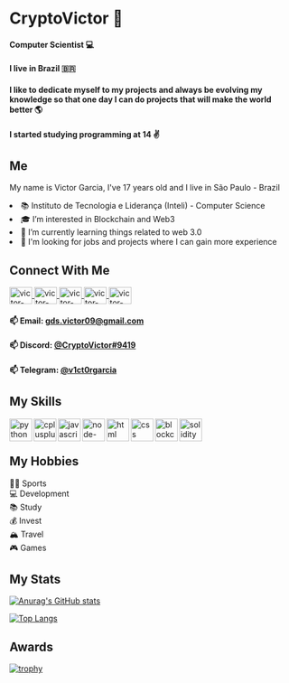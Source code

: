 # CryptoVictor 👋

#### Computer Scientist 💻
#### I live in Brazil 🇧🇷
#### I like to dedicate myself to my projects and always be evolving my knowledge so that one day I can do projects that will make the world better 🌎
#### I started studying programming at 14 	:v:

## Me

<p>My name is Victor Garcia, I've 17 years old and I live in São Paulo - Brazil</p>
<li>📚 Instituto de Tecnologia e Liderança (Inteli) - Computer Science </li>
<li>🎓 I’m interested in Blockchain and Web3 </li> 
<li>🌱 I’m currently learning things related to web 3.0</li>
<li>💼 I'm looking for jobs and projects where I can gain more experience</li>

## Connect With Me

<a href = "https://www.facebook.com/CryptoV1ct0r">
  <img align="center" alt="victor-facebook" height="30" width="40" style="max-width: 100%;" src =                                   "https://cdn.jsdelivr.net/npm/simple-icons@3.13.0/icons/facebook.svg">
</a>
<a href = "https://www.instagram.com/v1ct0rgarcia/">
  <img align="center" alt="victor-instagram" height="30" width="40" style="max-width: 100%;" src = 
"https://cdn.jsdelivr.net/npm/simple-icons@3.13.0/icons/instagram.svg">
</a>
<a href = "https://www.youtube.com/c/CryptoVictor07">
  <img align="center" alt="victor-youtube" height="30" width="40" style="max-width: 100%;" src = 
"https://cdn.jsdelivr.net/npm/simple-icons@3.13.0/icons/youtube.svg">
</a>
<a href = "https://twitter.com/CryptoV1ct0r">
  <img align="center" alt="victor-twitter" height="30" width="40" style="max-width: 100%;" src = 
"https://cdn.jsdelivr.net/npm/simple-icons@3.13.0/icons/twitter.svg">
</a>
<a href = "https://www.linkedin.com/in/victor-garcia-dos-santos">
  <img align="center" alt="victor-twitter" height="30" width="40" style="max-width: 100%;" src = 
"https://cdn.jsdelivr.net/npm/simple-icons@3.13.0/icons/linkedin.svg">
</a>
 
   #### 📫 Email: <a href='mailto:gds.victor09@gmail.com'>gds.victor09@gmail.com</a>
   #### 📫 Discord: <a href='mailto:@CryptoVictor#9419'>@CryptoVictor#9419</a>
   #### 📫 Telegram: <a href='mailto:@v1ct0rgarcia'>@v1ct0rgarcia</a>
   
  ## My Skills
  
  <img  align="left"  alt="python" height="40" width="40" style="max-width: 100%;"  src = 
"https://cdn.jsdelivr.net/npm/simple-icons@3.13.0/icons/python.svg"></img>

  <img  align="left"  alt="cplusplus" height="40" width="40" style="max-width: 100%;"  src = 
"https://cdn.jsdelivr.net/npm/simple-icons@3.13.0/icons/cplusplus.svg"></img>
  
  <img  align="left"  alt="javascript" height="40" width="40" style="max-width: 100%;"  src =                                       "https://cdn.jsdelivr.net/npm/simple-icons@3.13.0/icons/javascript.svg"></img>
  
  <img   align="left"  alt="node-dot-js" height="40" width="40" style="max-width: 100%;" src =                                                                       "https://cdn.jsdelivr.net/npm/simple-icons@3.13.0/icons/node-dot-js.svg"></img>
  
  <img  align="left"  alt="html" height="40" width="40" style="max-width: 100%;"  src =                                                   "https://cdn.jsdelivr.net/npm/simple-icons@3.13.0/icons/html5.svg"></img>
  
  <img  align="left"  alt="css" height="40" width="40" style="max-width: 100%;"  src =                                             "https://cdn.jsdelivr.net/npm/simple-icons@3.13.0/icons/css3.svg"></img>
  
  <img  align="left"  alt="blockchain" height="40" width="40" style="max-width: 100%;"  src =                                       "https://cdn.jsdelivr.net/npm/simple-icons@3.13.0/icons/bitcoin.svg"></img>
  
  <img  align="left"  alt="solidity" height="40" width="40" style="max-width: 100%;"  src =                                         "https://cdn.jsdelivr.net/npm/simple-icons@3.13.0/icons/ethereum.svg"></img>
  
<br/>
<br/>

  ## My Hobbies
  
  🚴‍♂️ Sports
  <br/>
  💻 Development
  <br/>
  📚 Study
  <br/>
  💰 Invest
  <br/>
  🏔️ Travel
  <br/>
  🎮 Games
  
  ## My Stats
   
  [![Anurag's GitHub stats](https://github-readme-stats.vercel.app/api?username=CryptoVictor)](https://github.com/CryptoVictor/github-readme-stats) 

  [![Top Langs](https://github-readme-stats.vercel.app/api/top-langs/?username=CryptoVictor&layout=compact)](https://github.com/CryptoVictor/github-readme-stats)
  
  ## Awards
  
<p dir="auto"><a href="https://github.com/ryo-ma/github-profile-trophy"><img src="https://github-profile-trophy.vercel.app/?username=CryptoVictor" alt="trophy" data-canonical-src="https://github-profile-trophy.vercel.app/?username=CryptoVictor;theme=onedark" style="max-width: 100%;"></a></p>

